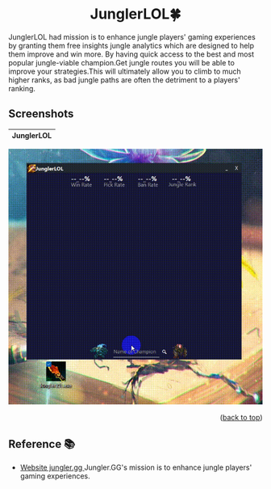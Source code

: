 <div id="top"></div>
<h1 align="center"> JunglerLOL🍀 </h1>


JunglerLOL had mission is to enhance jungle players' gaming experiences by granting them free insights jungle analytics which are designed to help them improve and win more. 
By having quick access to the best and most popular jungle-viable champion.Get jungle routes you will be able to improve your strategies.This will ultimately allow you to climb to much higher ranks, as bad jungle paths are often the detriment to a players' ranking.<br />

## Screenshots
JunglerLOL          |
:---------------------:|
![Main App - screenshot](screenshots/Lol.gif) 

<p align="right">(<a href="#top">back to top</a>)</p>

## Reference 📚
-  [Website jungler.gg ](https://jungler.gg) Jungler.GG's mission is to enhance jungle players' gaming experiences. 
